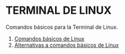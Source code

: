 # TERMINAL DE LINUX

Comandos básicos para la Terminal de Linux.

1. [Comandos básicos de Linux](./comandos_basicos_de_linux.md)
2. [Alternativas a comandos básicos de Linux](./comandos_basicos_de_linux_alternativas.md)
